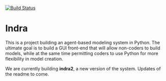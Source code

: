 [![Build Status](https://travis-ci.org/gcallah/indras_net.svg?branch=master)](https://travis-ci.org/gcallah/indras_net)

Indra
=====
This is a project building an agent-based modeling system in Python. The ultimate goal is to build a GUI front-end that will allow non-coders to build models, while at the same time permitting coders to use Python for more flexibility in model creation.


We are currently building **indra2**, a new version of the system. Updates of the readme to come.
